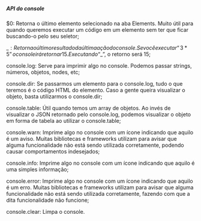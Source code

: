 ##### API do console

$0: Retorna o último elemento selecionado na aba Elements. Muito útil para quando queremos executar um código em um elemento sem ter que ficar buscando-o pelo seu seletor;

$\_: Retorna o último resultado da última ação do console. Se você executar “3 * 5” o console irá retornar 15. Executando “$_”, o retorno será 15;

console.log: Serve para imprimir algo no console. Podemos passar strings, números, objetos, nodes, etc;

console.dir: Se passarmos um elemento para o console.log, tudo o que teremos é o código HTML do elemento. Caso a gente queira visualizar o objeto, basta utilizarmos o console.dir;

console.table: Útil quando temos um array de objetos. Ao invés de visualizar o JSON retornado pelo console.log, podemos visualizar o objeto em forma de tabela ao utilizar o console.table;

console.warn: Imprime algo no console com um ícone indicando que aquilo é um aviso. Muitas bibliotecas e frameworks utilizam para avisar que alguma funcionalidade não está sendo utilizada corretamente, podendo causar comportamentos indesejados;

console.info: Imprime algo no console com um ícone indicando que aquilo é uma simples informação;

console.error: Imprime algo no console com um ícone indicando que aquilo é um erro. Muitas bibliotecas e frameworks utilizam para avisar que alguma funcionalidade não está sendo utilizada corretamente, fazendo com que a dita funcionalidade não funcione;

console.clear: Limpa o console.